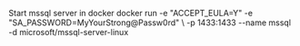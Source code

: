 Start mssql server in docker
docker run -e "ACCEPT_EULA=Y" -e "SA_PASSWORD=MyYourStrong@Passw0rd" \ 
   -p 1433:1433 --name mssql \
   -d microsoft/mssql-server-linux